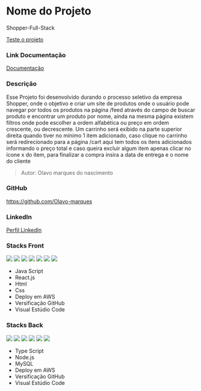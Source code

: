 # Nome do Projeto

Shopper-Full-Stack

[Teste o projeto](http://ec2-3-89-228-225.compute-1.amazonaws.com:3000)

### Link Documentação

[Documentação](https://documenter.getpostman.com/view/21555844/2s847CxFNu)

### Descrição

Esse Projeto foi desenvolvido durando o processo seletivo da empresa Shopper, onde o objetivo e criar um site de produtos onde o usuário pode navegar por todos os produtos na página /feed através do campo de buscar produto e encontrar um produto por nome, ainda na mesma página existem filtros onde pode escolher a ordem alfabética ou preço em ordem crescente, ou decrescente.
Um carrinho será exibido na parte superior direita quando tiver no mínimo 1 item adicionado, caso clique no carrinho será redirecionado para a página /cart aqui tem todos os itens adicionados informando o preço total e caso queira excluir algum item apenas clicar no ícone x do item, para finalizar a compra insira a data de entrega e o nome do cliente

>Autor: Olavo marques do nascimento

### GitHub

<https://github.com/Olavo-marques>

### LinkedIn

[Perfil LinkedIn](https://www.linkedin.com/in/olavo-marques-6421ab123)

### Stacks Front

<div>
 <img src="https://img.icons8.com/fluency/50/javascript.png">
 <img src="https://img.icons8.com/office/50/react.png">
 <img src="https://img.icons8.com/color/50/html-5--v1.png">
 <img src="https://img.icons8.com/color/50/css3.png">
 <img src="https://img.icons8.com/color/50/amazon-web-services.png">
 <img src="https://img.icons8.com/ios-filled/50/github.png">
 <img src="https://img.icons8.com/color/50/visual-studio-code-2019.png">
</div>

- Java Script
- React.js
- Html
- Css
- Deploy em AWS
- Versificação GitHub
- Visual Estúdio Code

### Stacks Back

<div>
 <img src="https://img.icons8.com/color/50/typescript.png">
 <img src="https://img.icons8.com/fluency/50/node-js.png">
 <img src="https://img.icons8.com/fluency/50/my-sql.png">
 <img src="https://img.icons8.com/color/50/amazon-web-services.png">
 <img src="https://img.icons8.com/ios-filled/50/github.png">
 <img src="https://img.icons8.com/color/50/visual-studio-code-2019.png">
</div>

- Type Script
- Node.js
- MySQL
- Deploy em AWS
- Versificação GitHub
- Visual Estúdio Code